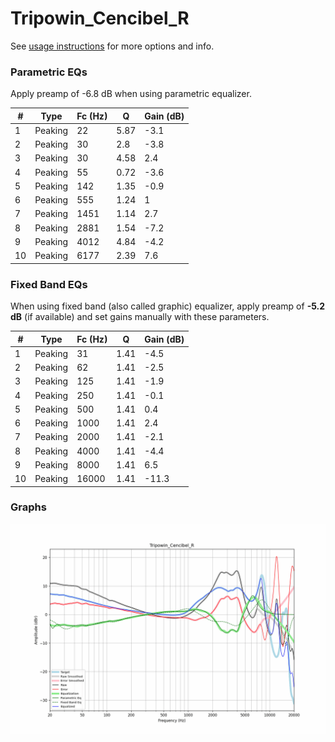 # Tripowin_Cencibel_R
See [usage instructions](https://github.com/jaakkopasanen/AutoEq#usage) for more options and info.

### Parametric EQs
Apply preamp of -6.8 dB when using parametric equalizer.

|   # | Type    |   Fc (Hz) |    Q |   Gain (dB) |
|-----|---------|-----------|------|-------------|
|   1 | Peaking |        22 | 5.87 |        -3.1 |
|   2 | Peaking |        30 | 2.8  |        -3.8 |
|   3 | Peaking |        30 | 4.58 |         2.4 |
|   4 | Peaking |        55 | 0.72 |        -3.6 |
|   5 | Peaking |       142 | 1.35 |        -0.9 |
|   6 | Peaking |       555 | 1.24 |         1   |
|   7 | Peaking |      1451 | 1.14 |         2.7 |
|   8 | Peaking |      2881 | 1.54 |        -7.2 |
|   9 | Peaking |      4012 | 4.84 |        -4.2 |
|  10 | Peaking |      6177 | 2.39 |         7.6 |

### Fixed Band EQs
When using fixed band (also called graphic) equalizer, apply preamp of **-5.2 dB** (if available) and set gains manually with these parameters.

|   # | Type    |   Fc (Hz) |    Q |   Gain (dB) |
|-----|---------|-----------|------|-------------|
|   1 | Peaking |        31 | 1.41 |        -4.5 |
|   2 | Peaking |        62 | 1.41 |        -2.5 |
|   3 | Peaking |       125 | 1.41 |        -1.9 |
|   4 | Peaking |       250 | 1.41 |        -0.1 |
|   5 | Peaking |       500 | 1.41 |         0.4 |
|   6 | Peaking |      1000 | 1.41 |         2.4 |
|   7 | Peaking |      2000 | 1.41 |        -2.1 |
|   8 | Peaking |      4000 | 1.41 |        -4.4 |
|   9 | Peaking |      8000 | 1.41 |         6.5 |
|  10 | Peaking |     16000 | 1.41 |       -11.3 |

### Graphs
![](./Tripowin_Cencibel_R.png)
